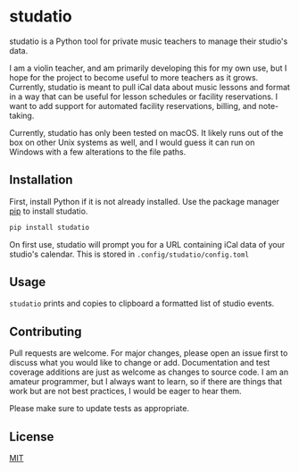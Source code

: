 # studatio

studatio is a Python tool for private music teachers to manage their studio's data.

I am a violin teacher, and am primarily developing this for my own use, but I hope for the project to become useful to more teachers as it grows. Currently, studatio is meant to pull iCal data about music lessons and format in a way that can be useful for lesson schedules or facility reservations. I want to add support for automated facility reservations, billing, and note-taking.

Currently, studatio has only been tested on macOS. It likely runs out of the box on other Unix systems as well, and I would guess it can run on Windows with a few alterations to the file paths.

## Installation

First, install Python if it is not already installed. Use the package manager [pip](https://pip.pypa.io/en/stable/) to install studatio.

```bash
pip install studatio
```

On first use, studatio will prompt you for a URL containing iCal data of your studio's calendar. This is stored in ```.config/studatio/config.toml```

## Usage

```studatio``` prints and copies to clipboard a formatted list of studio events.

## Contributing
Pull requests are welcome. For major changes, please open an issue first to discuss what you would like to change or add. Documentation and test coverage additions are just as welcome as changes to source code. I am an amateur programmer, but I always want to learn, so if there are things that work but are not best practices, I would be eager to hear them.

Please make sure to update tests as appropriate.

## License
[MIT](https://choosealicense.com/licenses/mit/)
